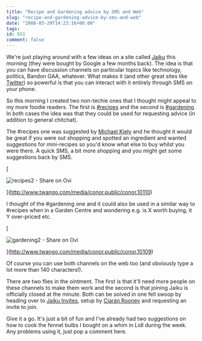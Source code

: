 ```yaml
---
title: "Recipe and Gardening advice by SMS and Web"
slug: "recipe-and-gardening-advice-by-sms-and-web"
date: "2008-03-29T14:23:16+00:00"
tags:
id: 651
comment: false
---
```


We're just playing around with a few ideas on a site called [Jaiku](http://conoro.jaiku.com/) this morning (they were bought by Google a few months back). The idea is that you can have discussion channels on particular topics like technology, politics, Bandon GAA, whatever. What makes it (and other great sites like [Twitter](http://twitter.com/conoro)) so powerful is that you can interact with it entirely through SMS on your phone.

So this morning I created two non-techie ones that I thought might appeal to my more foodie readers. The first is [#recipes](http://jaiku.com/channel/recipes) and the second is [#gardening](http://jaiku.com/channel/gardening). In both cases the idea was that they could be used for requesting advice (in addition to general chitchat).

The #recipes one was suggested by [Michael Kiely](http://festoon.jaiku.com/) and he thought it would be great if you were out shopping and spotted an ingredient and wanted suggestions for mini-recipes so you'd know what else to buy whilst you were there. A quick SMS, a bit more shopping and you might get some suggestions back by SMS.

[

![recipes2 - Share on Ovi](http://media.twango.com/m1/medium/0158/58039d96220943a48d4d83fa170a8785.jpg "recipes2 - Share on Ovi")

](http://www.twango.com/media/conor.public/conor.10110)

I thought of the #gardening one and it could also be used in a similar way to #recipes when in a Garden Centre and wondering e.g. is X worth buying, it Y over-priced etc.

[

![gardening2 - Share on Ovi](http://media.twango.com/m1/medium/0158/de35d98c7a5e4ca99a79ae9e0b6402ff.jpg "gardening2 - Share on Ovi")

](http://www.twango.com/media/conor.public/conor.10109)

Of course you can use both channels on the web too (and obviously type a lot more than 140 characters!).

There are two flies in the ointment. The first is that it'll need more people on these channels to make them work and the second is that joining Jaiku is officially closed at the minute. Both can be solved in one fell swoop by heading over to [Jaiku Invites](http://jaikuinvites.com/), setup by [Ciarán Rooney](http://www.weeno.ie/) and requesting an invite to join.

Give it a go. It's just a bit of fun and I've already had two suggestions on how to cook the fennel bulbs I bought on a whim in Lidl during the week. Any problems using it, just pop a comment here.
